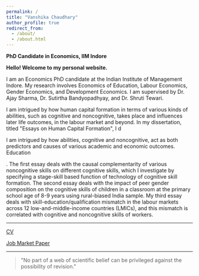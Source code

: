 ```yaml
---
permalink: /
title: "Vanshika Chaudhary"
author_profile: true
redirect_from: 
  - /about/
  - /about.html
---
```

**PhD Candidate in Economics, IIM Indore**


**Hello! Welcome to my personal website.**

I am an Economics PhD candidate at the Indian Institute of Management Indore. My research involves Economics of Education, Labour Economics, Gender Economics, and Development Economics. I am supervised by Dr. Ajay Sharma, Dr. Sutirtha Bandyopadhyay, and Dr. Shruti Tewari. 

I am intrigued by how human capital formation in terms of various kinds of abilities, such as cognitive and noncognitive, takes place and influences later life outcomes, in the labour market and beyond. In my dissertation, titled "Essays on Human Capital Formation", I d

I am intrigued by how abilities, cognitive and noncognitive, act as both predictors and causes of various academic and economic outcomes. Education 

. The first essay deals with the causal complementarity of various noncognitive skills on different cognitive skills, which I investigate by specifying a stage-skill based function of technology of cognitive skill formation. The second essay deals with the impact of peer gender composition on the cognitive skills of children in a classroom at the primary school age of 8-9 years using rural-biased India sample. My third essay deals with skill-education/qualification mismatch in the labour markets across 12 low-and-middle-income countries (LMICs), and this mismatch is correlated with cognitive and noncognitive skills of workers.

------

[CV](https://www.dropbox.com/home/CV?preview=Vanshika_CV_28-03-25.pdf)

[Job Market Paper](https://www.dropbox.com/home/Job%20Market%20Paper?preview=Peer+Gender+Effects_Vanshika_JMP_26-03-25.pdf)

------

> "No part of a web of scientific belief can be privileged against the possibility of revision." 
